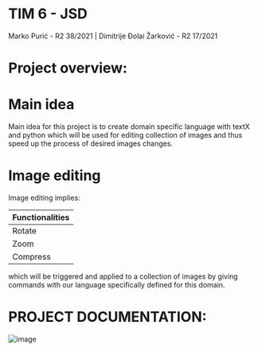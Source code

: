 # TIM 6 - JSD
Marko Purić - R2 38/2021 |
Dimitrije Đolai Žarković - R2 17/2021
# Project overview:
# Main idea
Main idea for this project is to create domain specific language with textX and python which will be used for editing collection of images and thus speed up the process of desired images changes.
# Image editing
Image editing implies:

Functionalities               | 
----------------------------- | 
Rotate                        | 
Zoom                          |  
Compress                      |

which will be triggered and applied to a collection of images by giving commands with our language specifically defined for this domain.
# PROJECT DOCUMENTATION:
![image](https://user-images.githubusercontent.com/18674783/144838472-2645c8f6-3715-4dcd-ab25-866041f041a2.png)



